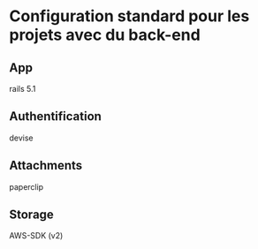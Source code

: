 # Configuration standard pour les projets avec du back-end

## App

rails 5.1

## Authentification

devise

## Attachments

paperclip

## Storage

AWS-SDK (v2)

